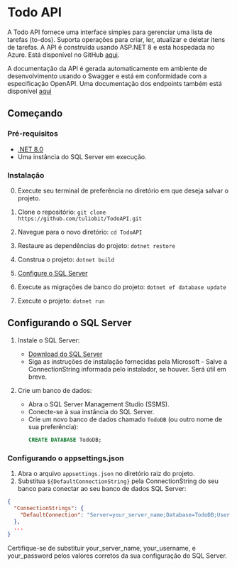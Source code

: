 # Todo API

A Todo API fornece uma interface simples para gerenciar uma lista de tarefas (to-dos). Suporta operações para criar, ler, atualizar e deletar itens de tarefas. A API é construída usando ASP.NET 8 e está hospedada no Azure. Está disponível no GitHub [aqui](https://github.com/tuliobit/TodoAPI).

A documentação da API é gerada automaticamente em ambiente de desenvolvimento usando o Swagger e está em conformidade com a especificação OpenAPI. Uma documentação dos endpoints também está disponível [aqui](API_DOC.md)

## Começando

### Pré-requisitos
- [.NET 8.0](https://dotnet.microsoft.com/pt-br/download)
- Uma instância do SQL Server em execução.

### Instalação
0. Execute seu terminal de preferência no diretório em que deseja salvar o projeto.
   
1. Clone o repositório:
   ```git clone https://github.com/tuliobit/TodoAPI.git```
2. Navegue para o novo diretório:
   ```cd TodoAPI```
3. Restaure as dependências do projeto:
   ```dotnet restore```
4. Construa o projeto:
   ```dotnet build```
5. [Configure o SQL Server](#configurando-o-sql-server)    
6. Execute as migrações de banco do projeto:
   ```dotnet ef database update```
7. Execute o projeto:
   ```dotnet run```      

## Configurando o SQL Server
1. Instale o SQL Server:
   - [Download do SQL Server](https://www.microsoft.com/pt-br/sql-server/sql-server-downloads)
   - Siga as instruções de instalação fornecidas pela Microsoft - Salve a ConnectionString informada pelo instalador, se houver. Será útil em breve.

2. Crie um banco de dados:
   - Abra o SQL Server Management Studio (SSMS).
   - Conecte-se à sua instância do SQL Server.
   - Crie um novo banco de dados chamado `TodoDB` (ou outro nome de sua preferência):
     ```sql
     CREATE DATABASE TodoDB;
     ```

### Configurando o appsettings.json

1. Abra o arquivo `appsettings.json` no diretório raiz do projeto.
2. Substitua ```${DefaultConnectionString}``` pela ConnectionString do seu banco para conectar ao seu banco de dados SQL Server:
```json
{
  "ConnectionStrings": {
    "DefaultConnection": "Server=your_server_name;Database=TodoDB;User Id=your_username;Password=your_password;"
  },
  ...
}
```
Certifique-se de substituir your_server_name, your_username, e your_password pelos valores corretos da sua configuração do SQL Server.
   
